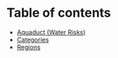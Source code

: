 # Table of contents

* [Aquaduct (Water Risks)](README.md)
* [Categories](categories.md)
* [Regions](regions.md)